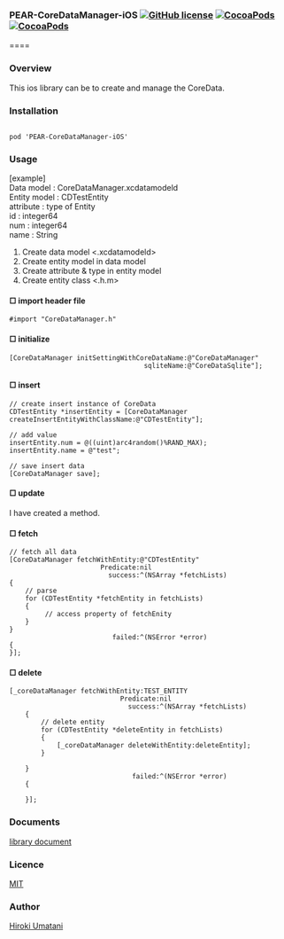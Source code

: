 ### PEAR-CoreDataManager-iOS [![GitHub license](https://img.shields.io/badge/LICENSE-MIT%20LICENSE-blue.svg)](https://github.com/HirokiUmatani/PEAR-CoreDataManager-iOS/LICENSE) [![CocoaPods](https://img.shields.io/badge/platform-ios-lightgrey.svg)](https://cocoapods.org/pods/PEAR-CoreDataManager-iOS) [![CocoaPods](https://img.shields.io/cocoapods/v/PEAR-CoreDataManager-iOS.svg)](https://cocoapods.org/pods/PEAR-CoreDataManager-iOS)  

====
### Overview
This ios library can be to create and manage the CoreData.

### Installation
<code>
pod 'PEAR-CoreDataManager-iOS'
</code>

### Usage
[example]    
Data model : CoreDataManager.xcdatamodeld  
Entity model : CDTestEntity  
attribute : type of Entity    
id   : integer64   
num  : integer64  
name : String   

1. Create data model <.xcdatamodeld>
2. Create entity model in data model
3. Create attribute & type in entity model
4. Create entity class <.h.m>

#### □ import header file
```
#import "CoreDataManager.h"
```

#### □ initialize
```
[CoreDataManager initSettingWithCoreDataName:@"CoreDataManager"
                                  sqliteName:@"CoreDataSqlite"];
```

#### □ insert
```
// create insert instance of CoreData
CDTestEntity *insertEntity = [CoreDataManager createInsertEntityWithClassName:@"CDTestEntity"];
    
// add value
insertEntity.num = @((uint)arc4random()%RAND_MAX);
insertEntity.name = @"test";
    
// save insert data
[CoreDataManager save];
```

#### □ update
I have created a method.

#### □ fetch
```
// fetch all data
[CoreDataManager fetchWithEntity:@"CDTestEntity"
                       Predicate:nil
                         success:^(NSArray *fetchLists)
{
    // parse
    for (CDTestEntity *fetchEntity in fetchLists)
    {
         // access property of fetchEnity    
    }
}
                          failed:^(NSError *error)
{
}];
```

#### □ delete
```
[_coreDataManager fetchWithEntity:TEST_ENTITY
                            Predicate:nil
                              success:^(NSArray *fetchLists)
    {
        // delete entity
        for (CDTestEntity *deleteEntity in fetchLists)
        {
            [_coreDataManager deleteWithEntity:deleteEntity];
        }
        
    }
                               failed:^(NSError *error)
    {
        
    }];
```

### Documents
[library document](http://cocoadocs.org/docsets/PEAR-CoreDataManager-iOS)

### Licence
[MIT](https://github.com/HirokiUmatani/PEAR-CoreDataManager-iOS/blob/master/LICENSE)

### Author
[Hiroki Umatani](https://github.com/HirokiUmatani)
